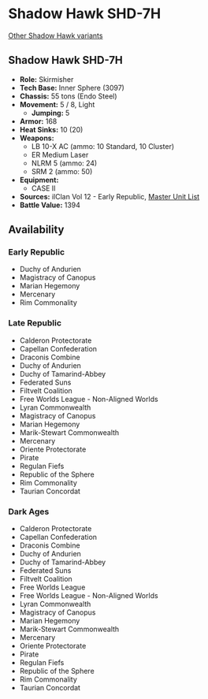 # Shadow Hawk SHD-7H

[Other Shadow Hawk variants](../shadow_hawk.md)

## Shadow Hawk SHD-7H
- **Role:** Skirmisher
- **Tech Base:** Inner Sphere (3097)
- **Chassis:** 55 tons (Endo Steel)
- **Movement:** 5 / 8, Light
  - **Jumping:** 5
- **Armor:** 168
- **Heat Sinks:** 10 (20)
- **Weapons:**
  - LB 10-X AC (ammo: 10 Standard, 10 Cluster)
  - ER Medium Laser
  - NLRM 5 (ammo: 24)
  - SRM 2 (ammo: 50)
- **Equipment:**
  - CASE II
- **Sources:** ilClan Vol 12 - Early Republic, [Master Unit List](http://masterunitlist.info/Unit/Details/7789/shadow-hawk-shd-7h)
- **Battle Value:** 1394

## Availability

### Early Republic
- Duchy of Andurien
- Magistracy of Canopus
- Marian Hegemony
- Mercenary
- Rim Commonality

### Late Republic
- Calderon Protectorate
- Capellan Confederation
- Draconis Combine
- Duchy of Andurien
- Duchy of Tamarind-Abbey
- Federated Suns
- Filtvelt Coalition
- Free Worlds League - Non-Aligned Worlds
- Lyran Commonwealth
- Magistracy of Canopus
- Marian Hegemony
- Marik-Stewart Commonwealth
- Mercenary
- Oriente Protectorate
- Pirate
- Regulan Fiefs
- Republic of the Sphere
- Rim Commonality
- Taurian Concordat

### Dark Ages
- Calderon Protectorate
- Capellan Confederation
- Draconis Combine
- Duchy of Andurien
- Duchy of Tamarind-Abbey
- Federated Suns
- Filtvelt Coalition
- Free Worlds League
- Free Worlds League - Non-Aligned Worlds
- Lyran Commonwealth
- Magistracy of Canopus
- Marian Hegemony
- Marik-Stewart Commonwealth
- Mercenary
- Oriente Protectorate
- Pirate
- Regulan Fiefs
- Republic of the Sphere
- Rim Commonality
- Taurian Concordat

